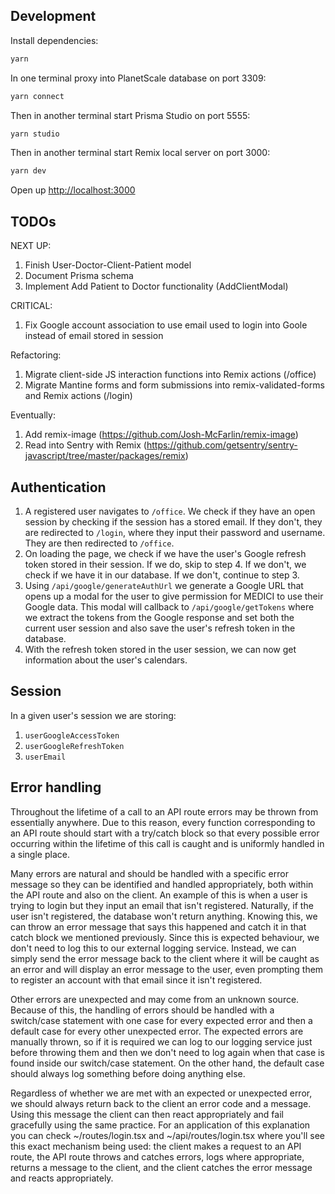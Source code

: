 ## Development

Install dependencies:

```sh
yarn
```

In one terminal proxy into PlanetScale database on port 3309:

```sh
yarn connect
```

Then in another terminal start Prisma Studio on port 5555:

```sh
yarn studio
```

Then in another terminal start Remix local server on port 3000:

```sh
yarn dev
```

Open up [http://localhost:3000](http://localhost:3000)

## TODOs

NEXT UP:
1. Finish User-Doctor-Client-Patient model
2. Document Prisma schema
3. Implement Add Patient to Doctor functionality (AddClientModal)

CRITICAL:
1. Fix Google account association to use email used to login into Goole instead of email stored in session

Refactoring:

1. Migrate client-side JS interaction functions into Remix actions (/office)
2. Migrate Mantine forms and form submissions into remix-validated-forms and Remix actions (/login)

Eventually:

1. Add remix-image (https://github.com/Josh-McFarlin/remix-image)
2. Read into Sentry with Remix (https://github.com/getsentry/sentry-javascript/tree/master/packages/remix)


## Authentication

1. A registered user navigates to `/office`. We check if they have an open session by checking if the session has a stored email. If they don't, they are redirected to `/login`, where they input their password and username. They are then redirected to `/office`.
2. On loading the page, we check if we have the user's Google refresh token stored in their session. If we do, skip to step 4. If we don't, we check if we have it in our database. If we don't, continue to step 3.
3. Using `/api/google/generateAuthUrl` we generate a Google URL that opens up a modal for the user to give permission for MEDICI to use their Google data. This modal will callback to `/api/google/getTokens` where we extract the tokens from the Google response and set both the current user session and also save the user's refresh token in the database.
4. With the refresh token stored in the user session, we can now get information about the user's calendars.

## Session

In a given user's session we are storing:

1. `userGoogleAccessToken`
2. `userGoogleRefreshToken`
2. `userEmail`

## Error handling

Throughout the lifetime of a call to an API route errors may be thrown from essentially anywhere. Due to this reason, every function corresponding to an API route should start with a try/catch block so that every possible error occurring within the lifetime of this call is caught and is uniformly handled in a single place.

Many errors are natural and should be handled with a specific error message so they can be identified and handled appropriately, both within the API route and also on the client. An example of this is when a user is trying to login but they input an email that isn't registered. Naturally, if the user isn't registered, the database won't return anything. Knowing this, we can throw an error message that says this happened and catch it in that catch block we mentioned previously. Since this is expected behaviour, we don't need to log this to our external logging service. Instead, we can simply send the error message back to the client where it will be caught as an error and will display an error message to the user, even prompting them to register an account with that email since it isn't registered.

Other errors are unexpected and may come from an unknown source. Because of this, the handling of errors should be handled with a switch/case statement with one case for every expected error and then a default case for every other unexpected error. The expected errors are manually thrown, so if it is required we can log to our logging service just before throwing them and then we don't need to log again when that case is found inside our switch/case statement. On the other hand, the default case should always log something before doing anything else.

Regardless of whether we are met with an expected or unexpected error, we should always return back to the client an error code and a message. Using this message the client can then react appropriately and fail gracefully using the same practice. For an application of this explanation you can check ~/routes/login.tsx and ~/api/routes/login.tsx where you'll see this exact mechanism being used: the client makes a request to an API route, the API route throws and catches errors, logs where appropriate, returns a message to the client, and the client catches the error message and reacts appropriately.
